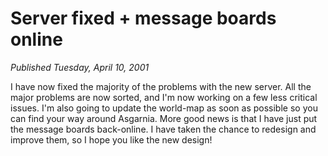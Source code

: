 # Server fixed + message boards online
*Published Tuesday, April 10, 2001*

I have now fixed the majority of the problems with the new server. All the major problems are now sorted, and I'm now working on a few less critical issues. I'm also going to update the world-map as soon as possible so you can find your way around Asgarnia.
More good news is that I have just put the message boards back-online. I have taken the chance to redesign and improve them, so I hope you like the new design!
